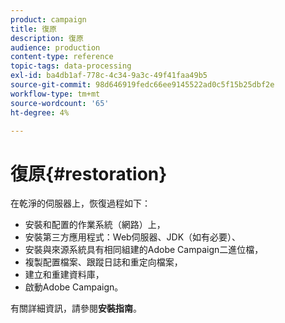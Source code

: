 ```yaml
---
product: campaign
title: 復原
description: 復原
audience: production
content-type: reference
topic-tags: data-processing
exl-id: ba4db1af-778c-4c34-9a3c-49f41faa49b5
source-git-commit: 98d646919fedc66ee9145522ad0c5f15b25dbf2e
workflow-type: tm+mt
source-wordcount: '65'
ht-degree: 4%

---
```


# 復原{#restoration}

在乾淨的伺服器上，恢復過程如下：

* 安裝和配置的作業系統（網路）上，
* 安裝第三方應用程式：Web伺服器、JDK（如有必要）、
* 安裝與來源系統具有相同組建的Adobe Campaign二進位檔，
* 複製配置檔案、跟蹤日誌和重定向檔案，
* 建立和重建資料庫，
* 啟動Adobe Campaign。

有關詳細資訊，請參閱&#x200B;**安裝指南**。
